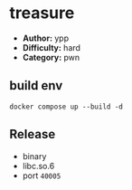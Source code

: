 # treasure

- **Author:** ypp
- **Difficulty:** hard
- **Category:** pwn

## build env 
`docker compose up --build -d`

## Release
- binary
- libc.so.6
- port `40005`
